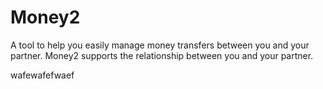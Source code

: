 # Money2
A tool to help you easily manage money transfers between you and your partner.
Money2 supports the relationship between you and your partner.

wafewafefwaef